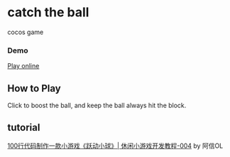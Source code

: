 # catch the ball
cocos game

### Demo
[Play online](https://littlegauze.github.io/catch-the-ball/build/web-mobile/)

## How to Play
 Click to boost the ball, and keep the ball always hit the block.
## tutorial
[100行代码制作一款小游戏《跃动小球》| 休闲小游戏开发教程-004](https://www.bilibili.com/video/BV1TE411v7U1)  by 阿信OL
